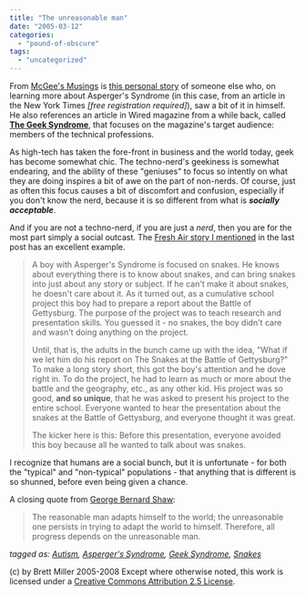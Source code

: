 ```yaml
---
title: "The unreasonable man"
date: "2005-03-12"
categories: 
  - "pound-of-obscure"
tags: 
  - "uncategorized"
---
```


From [McGee's Musings](http://www.mcgeesmusings.net/) is [this personal story](http://www.mcgeesmusings.net/2004/04/29.html) of someone else who, on learning more about Asperger's Syndrome (in this case, from an article in the New York Times _\[free registration required\]_), saw a bit of it in himself. He also references an article in Wired magazine from a while back, called **[The Geek Syndrome](http://www.wired.com/wired/archive/9.12/aspergers_pr.html)**, that focuses on the magazine's target audience: members of the technical professions.  
  
As high-tech has taken the fore-front in business and the world today, geek has become somewhat chic. The techno-nerd's geekiness is somewhat endearing, and the ability of these "geniuses" to focus so intently on what they are doing inspires a bit of awe on the part of non-nerds. Of course, just as often this focus causes a bit of discomfort and confusion, especially if you don't know the nerd, because it is so different from what is _**socially acceptable**_.  
  
And if you are not a techno-nerd, if you are just a _nerd_, then you are for the most part simply a social outcast. The [Fresh Air story I mentioned](http://29marbles.blogspot.com/2005/03/interview-with-dr-fred-volkmar.html) in the last post has an excellent example.

> A boy with Asperger's Syndrome is focused on snakes. He knows about everything there is to know about snakes, and can bring snakes into just about any story or subject. If he can't make it about snakes, he doesn't care about it. As it turned out, as a cumulative school project this boy had to prepare a report about the Battle of Gettysburg. The purpose of the project was to teach research and presentation skills. You guessed it - no snakes, the boy didn't care and wasn't doing anything on the project.  
>   
> Until, that is, the adults in the bunch came up with the idea, "What if we let him do his report on The Snakes at the Battle of Gettysburg?" To make a long story short, this got the boy's attention and he dove right in. To do the project, he had to learn as much or more about the battle and the geography, etc., as any other kid. His project was so good, **and so unique**, that he was asked to present his project to the entire school. Everyone wanted to hear the presentation about the snakes at the Battle of Gettysburg, and everyone thought it was great.  
>   
> The kicker here is this: Before this presentation, everyone avoided this boy because all he wanted to talk about was snakes.

I recognize that humans are a social bunch, but it is unfortunate - for both the "typical" and "non-typical" populations - that anything that is different is so shunned, before even being given a chance.  
  
A closing quote from [George Bernard Shaw](http://www.ag.wastholm.net/author/George_Bernard_Shaw):

> The reasonable man adapts himself to the world; the unreasonable one persists in trying to adapt the world to himself. Therefore, all progress depends on the unreasonable man.

  
_tagged as: [Autism](http://technorati.com/tag/autism), [Asperger's Syndrome](http://technorati.com/tag/asperger's), [Geek Syndrome](http://technorati.com/tag/geek+syndrome), [Snakes](http://technorati.com/tag/snakes)_

(c) by Brett Miller 2005-2008 Except where otherwise noted, this work is licensed under a [Creative Commons Attribution 2.5 License](http://creativecommons.org/licenses/by/2.5/).
